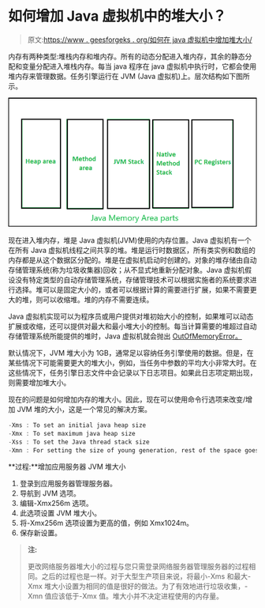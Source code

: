 # 如何增加 Java 虚拟机中的堆大小？

> 原文:[https://www . geesforgeks . org/如何在 java 虚拟机中增加堆大小/](https://www.geeksforgeeks.org/how-to-increase-heap-size-in-java-virtual-machine/)

内存有两种类型:堆栈内存和堆内存。所有的动态分配进入堆内存，其余的静态分配和变量分配进入堆栈内存。每当 java 程序在 java 虚拟机中执行时，它都会使用堆内存来管理数据。任务引擎运行在 JVM (Java 虚拟机)上。层次结构如下图所示。

![](img/073fb3fee4e827b4bc7924526a171d23.png)

现在进入堆内存，堆是 Java 虚拟机(JVM)使用的内存位置。Java 虚拟机有一个在所有 Java 虚拟机线程之间共享的堆。堆是运行时数据区，所有类实例和数组的内存都是从这个数据区分配的。堆是在虚拟机启动时创建的。对象的堆存储由自动存储管理系统(称为垃圾收集器)回收；从不显式地重新分配对象。Java 虚拟机假设没有特定类型的自动存储管理系统，存储管理技术可以根据实施者的系统要求进行选择。堆可以是固定大小的，或者可以根据计算的需要进行扩展，如果不需要更大的堆，则可以收缩堆。堆的内存不需要连续。

Java 虚拟机实现可以为程序员或用户提供对堆初始大小的控制，如果堆可以动态扩展或收缩，还可以提供对最大和最小堆大小的控制。每当计算需要的堆超过自动存储管理系统所能提供的堆时，Java 虚拟机就会抛出 [OutOfMemoryError。](https://www.geeksforgeeks.org/understanding-outofmemoryerror-exception-java/)

默认情况下，JVM 堆大小为 1GB，通常足以容纳任务引擎使用的数据。但是，在某些情况下可能需要更大的堆大小，例如，当任务中参数的平均大小非常大时。在这些情况下，任务引擎日志文件中会记录以下日志项目。如果此日志项定期出现，则需要增加堆大小。

现在的问题是如何增加内存的堆大小。因此，现在可以使用命令行选项来改变/增加 JVM 堆的大小，这是一个常见的解决方案。

```java
-Xms : To set an initial java heap size
-Xmx : To set maximum java heap size
-Xss : To set the Java thread stack size
-Xmn : For setting the size of young generation, rest of the space goes for old generation
```

**过程:**增加应用服务器 JVM 堆大小

1.  登录到应用服务器管理服务器。
2.  导航到 JVM 选项。
3.  编辑-Xmx256m 选项。
4.  此选项设置 JVM 堆大小。
5.  将-Xmx256m 选项设置为更高的值，例如 Xmx1024m。
6.  保存新设置。

> **注:**
> 
> 更改网络服务器堆大小的过程与您只需登录网络服务器管理服务器的过程相同。之后的过程也是一样。对于大型生产项目来说，将最小-Xms 和最大-Xmx 堆大小设置为相同的值是很好的做法。为了有效地进行垃圾收集，-Xmn 值应该低于-Xmx 值。堆大小并不决定进程使用的内存量。